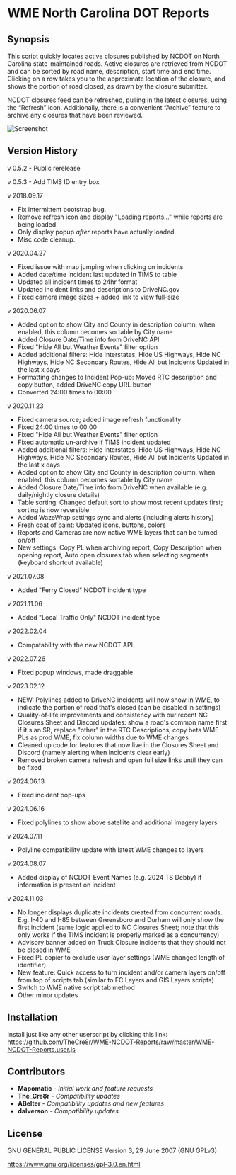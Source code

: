 # WME North Carolina DOT Reports 

## Synopsis

This script quickly locates active closures published by NCDOT on North Carolina state-maintained roads. Active closures are retrieved from NCDOT and can be sorted by road name, description, start time and end time. Clicking on a row takes you to the approximate location of the closure, and shows the portion of road closed, as drawn by the closure submitter.

NCDOT closures feed can be refreshed, pulling in the latest closures, using the “Refresh” icon. Additionally, there is a convenient “Archive” feature to archive any closures that have been reviewed.	

![Screenshot](https://raw.githubusercontent.com/abelter/WME-NCDOT-Reports/master/ncdot-reports-screenshot.png)

## Version History

v 0.5.2 - Public rerelease

v 0.5.3 - Add TIMS ID entry box

v 2018.09.17
- Fix intermittent bootstrap bug.
- Remove refresh icon and display "Loading reports..." while reports are being loaded.
- Only display popup *after* reports have actually loaded.
- Misc code cleanup.

v 2020.04.27
- Fixed issue with map jumping when clicking on incidents
- Added date/time incident last updated in TIMS to table
- Updated all incident times to 24hr format
- Updated incident links and descriptions to DriveNC.gov
- Fixed camera image sizes + added link to view full-size

v 2020.06.07
- Added option to show City and County in description column; when enabled, this column becomes sortable by City name
- Added Closure Date/Time info from DriveNC API
- Fixed "Hide All but Weather Events" filter option
- Added additional filters: Hide Interstates, Hide US Highways, Hide NC Highways, Hide NC Secondary Routes, Hide All but Incidents Updated in the last x days
- Formatting changes to Incident Pop-up: Moved RTC description and copy button, added DriveNC copy URL button
- Converted 24:00 times to 00:00

v 2020.11.23
- Fixed camera source; added image refresh functionality
- Fixed 24:00 times to 00:00
- Fixed "Hide All but Weather Events" filter option
- Fixed automatic un-archive if TIMS incident updated
- Added additional filters: Hide Interstates, Hide US Highways, Hide NC Highways, Hide NC Secondary Routes, Hide All but Incidents Updated in the last x days
- Added option to show City and County in description column; when enabled, this column becomes sortable by City name
- Added Closure Date/Time info from DriveNC when available (e.g. daily/nightly closure details)
- Table sorting: Changed default sort to show most recent updates first; sorting is now reversible
- Added WazeWrap settings sync and alerts (including alerts history)
- Fresh coat of paint: Updated icons, buttons, colors
- Reports and Cameras are now native WME layers that can be turned on/off
- New settings: Copy PL when archiving report, Copy Description when opening report, Auto open closures tab when selecting segments (keyboard shortcut available)

v 2021.07.08
- Added "Ferry Closed" NCDOT incident type

v 2021.11.06
- Added "Local Traffic Only" NCDOT incident type

v 2022.02.04
- Compatability with the new NCDOT API

v 2022.07.26
- Fixed popup windows, made draggable

v 2023.02.12
- NEW: Polylines added to DriveNC incidents will now show in WME, to indicate the portion of road that's closed (can be disabled in settings)
- Quality-of-life improvements and consistency with our recent NC Closures Sheet and Discord updates: show a road's common name first if it's an SR, replace "other" in the RTC Descriptions, copy beta WME PLs as prod WME, fix column widths due to WME changes
- Cleaned up code for features that now live in the Closures Sheet and Discord (namely alerting when incidents clear early)
- Removed broken camera refresh and open full size links until they can be fixed

v 2024.06.13
- Fixed incident pop-ups

v 2024.06.16
- Fixed polylines to show above satellite and additional imagery layers

v 2024.07.11
- Polyline compatibility update with latest WME changes to layers

v 2024.08.07
- Added display of NCDOT Event Names (e.g. 2024 TS Debby) if information is present on incident

v 2024.11.03
- No longer displays duplicate incidents created from concurrent roads. E.g. I-40 and I-85 between Greensboro and Durham will only show the first incident (same logic applied to NC Closures Sheet; note that this only works if the TIMS incident is properly marked as a concurrency)
- Advisory banner added on Truck Closure incidents that they should not be closed in WME
- Fixed PL copier to exclude user layer settings (WME changed length of identifier)
- New feature: Quick access to turn incident and/or camera layers on/off from top of scripts tab (similar to FC Layers and GIS Layers scripts)
- Switch to WME native script tab method
- Other minor updates

## Installation

Install just like any other userscript by clicking this link:
https://github.com/TheCre8r/WME-NCDOT-Reports/raw/master/WME-NCDOT-Reports.user.js

## Contributors

* **Mapomatic** - *Initial work and feature requests*
* **The_Cre8r** - *Compatibility updates*
* **ABelter** - *Compatibility updates and new features*
* **dalverson** - *Compatibility updates*


## License

GNU GENERAL PUBLIC LICENSE Version 3, 29 June 2007 (GNU GPLv3)

https://www.gnu.org/licenses/gpl-3.0.en.html
